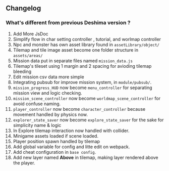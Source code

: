## Changelog

### What's different from previous Deshima version ?

1. Add More JsDoc
2. Simplify flow in char setting controller , tutorial, and worlmap controller
3. Npc and monster has own asset library found in `assetLibrary/object/`
4. Tilemap and tile image asset become one folder structure in `assets/areas/`
5. Mission data put in separate files named `mission_data.js`
6. Tilemap's tileset using 1 margin and 2 spacing for avioding tilemap bleeding
7. Edit mission csv data more simple
8. Integrating pubsub for improve mission system, in `module/pubsub/`.
9. `mission_progress_HUD` now become `menu_controller` for separating mission view and logic checking.
10. `mission_scene_controller` now become `worldmap_scene_controller` for avoid confuse naming.
11. `player_controller` now become `character_controller` because movement handled by physics now.
12. `explorer_state_saver` now become  `explore_state_saver` for the sake for simplicity name & logic
12. In Explore tilemap interaction now handled with collider.
13. Minigame assets loaded if scene loaded.
14. Player position spawn handled by tilemap
15. Add global variable for config and litte edit on webpack.
16. Add cheat configuration in `base config`.
17. Add new layer named **Above** in tilemap, making layer rendered above the player.


